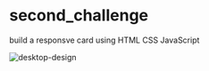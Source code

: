 # second_challenge
build a responsve card using HTML CSS JavaScript
 
![desktop-design](https://github.com/abdelrahman-mohammed1/second_challenge/assets/75761246/7cf9f662-d3a4-4832-9ca8-f0838045da09)
